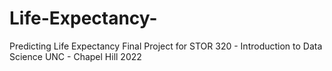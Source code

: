 # Life-Expectancy-
Predicting Life Expectancy 
Final Project for STOR 320 - Introduction to Data Science 
UNC - Chapel Hill 
2022
